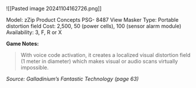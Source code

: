 ![[Pasted image 20241104162726.png]]

Model: zZip Product Concepts PSG- 8487 View Masker
Type: Portable distortion field
Cost: 2,500, 50 (power cells), 100 (sensor alarm module)
Availability: 3, F, R or X

**Game Notes:** 
> With voice code activation, it creates a localized visual distortion field (1 meter in diameter) which makes visual or audio scans virtually impossible.

*Source: Galladinium’s Fantastic Technology (page 63)*